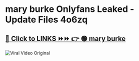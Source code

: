 
 # mary burke Onlyfans Leaked - Update Files 4o6zq

## <h2><a href="https://clipsfans.com/mary_burke&ref=git">🔗 Click to LINKS ⏩⏩ 👉 🟢 mary burke </a></h2>

<a href="https://clipsfans.com/mary_burke&ref=git" rel="nofollow" data-target="animated-image.originalLink"><img src="https://i.ibb.co.com/xMMVF88/686577567.gif" alt="Viral Video Original" style="max-width: 100%; display: inline-block;" data-target="animated-image.originalImage"></a>

